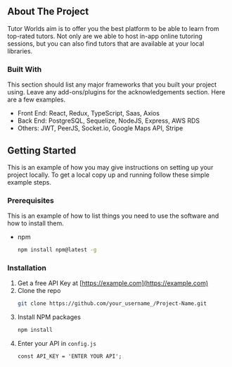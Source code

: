 <!-- ABOUT THE PROJECT -->
## About The Project

Tutor Worlds aim is to offer you the best platform to be able to learn from top-rated tutors. Not only are we able to host in-app online tutoring sessions, but you can also find tutors that are available at your local libraries. 

### Built With

This section should list any major frameworks that you built your project using. Leave any add-ons/plugins for the acknowledgements section. Here are a few examples.
* Front End: React, Redux, TypeScript, Saas, Axios
* Back End: PostgreSQL, Sequelize, NodeJS, Express, AWS RDS
* Others: JWT, PeerJS, Socket.io, Google Maps API, Stripe



<!-- GETTING STARTED -->
## Getting Started

This is an example of how you may give instructions on setting up your project locally.
To get a local copy up and running follow these simple example steps.

### Prerequisites

This is an example of how to list things you need to use the software and how to install them.
* npm
  ```sh
  npm install npm@latest -g
  ```

### Installation

1. Get a free API Key at [https://example.com](https://example.com)
2. Clone the repo
   ```sh
   git clone https://github.com/your_username_/Project-Name.git
   ```
3. Install NPM packages
   ```sh
   npm install
   ```
4. Enter your API in `config.js`
   ```JS
   const API_KEY = 'ENTER YOUR API';
   ```
